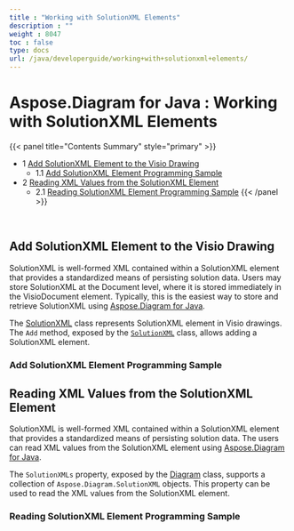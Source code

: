```yaml
---
title : "Working with SolutionXML Elements" 
description : "" 
weight : 8047 
toc : false
type: docs
url: /java/developerguide/working+with+solutionxml+elements/
---
```


# Aspose.Diagram for Java : Working with SolutionXML Elements


{{< panel title="Contents Summary" style="primary" >}}
*   1 [Add SolutionXML Element to the Visio Drawing](#add-solutionxml-element-to-the-visio-drawing)
    *   1.1 [Add SolutionXML Element Programming Sample](#add-solutionxml-element-programming-sample)
*   2 [Reading XML Values from the SolutionXML Element](#reading-xml-values-from-the-solutionxml-element)
    *   2.1 [Reading SolutionXML Element Programming Sample](#reading-solutionxml-element-programming-sample)
{{< /panel >}}
 

 

## Add SolutionXML Element to the Visio Drawing

SolutionXML is well-formed XML contained within a SolutionXML element that provides a standardized means of persisting solution data. Users may store SolutionXML at the Document level, where it is stored immediately in the VisioDocument element. Typically, this is the easiest way to store and retrieve SolutionXML using [Aspose.Diagram for Java](http://www.aspose.com/java/diagram-component.aspx).

The [SolutionXML](http://www.aspose.com/api/java/diagram/com.aspose.diagram/classes/SolutionXML) class represents SolutionXML element in Visio drawings. The `Add` method, exposed by the [`SolutionXML`](hhttp://www.aspose.com/api/java/diagram/com.aspose.diagram/classes/SolutionXML) class, allows adding a SolutionXML element.

### Add SolutionXML Element Programming Sample

## Reading XML Values from the SolutionXML Element

SolutionXML is well-formed XML contained within a SolutionXML element that provides a standardized means of persisting solution data. The users can read XML values from the SolutionXML element using [Aspose.Diagram for Java](http://www.aspose.com/java/diagram-component.aspx).

The `SolutionXMLs` property, exposed by the [Diagram](http://www.aspose.com/api/java/diagram/com.aspose.diagram/classes/Diagram) class, supports a collection of `Aspose.Diagram.SolutionXML` objects. This property can be used to read the XML values from the SolutionXML element.

### Reading SolutionXML Element Programming Sample

